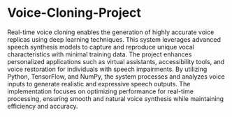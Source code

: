 # Voice-Cloning-Project
Real-time voice cloning enables the generation of highly accurate voice replicas using deep learning techniques. This system leverages advanced speech synthesis models to capture and reproduce unique vocal characteristics with minimal training data. The project enhances personalized applications such as virtual assistants, accessibility tools, and voice restoration for individuals with speech impairments. By utilizing Python, TensorFlow, and NumPy, the system processes and analyzes voice inputs to generate realistic and expressive speech outputs. The implementation focuses on optimizing performance for real-time processing, ensuring smooth and natural voice synthesis while maintaining efficiency and accuracy.


